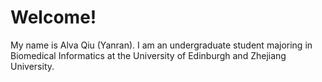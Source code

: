 # Welcome!
My name is Alva Qiu (Yanran). I am an undergraduate student majoring in Biomedical Informatics at the University of Edinburgh and Zhejiang University.
